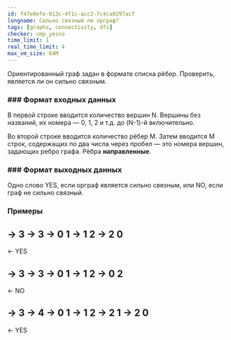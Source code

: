 ```yaml
---
id: f47e0efe-913c-4f1c-acc2-7c4ca0297acf
longname: Сильно связный ли орграф?
tags: [graphs, connectivity, dfs]
checker: cmp_yesno
time_limit: 1
real_time_limit: 4
max_vm_size: 64M
---
```


Ориентированный граф задан в формате списка рёбер. Проверить, является ли он сильно связным.

### ### Формат входных данных

В первой строке вводится количество вершин N. Вершины без названий, их номера — 0, 1, 2 и т.д. до (N-1)-й включительно.

Во второй строке вводится количество рёбер M. Затем вводится M строк, содержащих по два числа через пробел — это номера вершин, задающих ребро графа. Рёбра **направленные**.

### ### Формат выходных данных

Одно слово YES, если орграф является сильно связным, или NO, если граф не сильно связный.

### Примеры

-> 3
-> 3
-> 0 1
-> 1 2
-> 2 0
--
<- YES


-> 3
-> 3
-> 0 1
-> 1 2
-> 0 2
--
<- NO


-> 3
-> 4
-> 0 1
-> 1 2
-> 2 1
-> 2 0
--
<- YES
